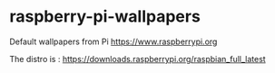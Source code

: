 # raspberry-pi-wallpapers

Default wallpapers from Pi https://www.raspberrypi.org

The distro is : https://downloads.raspberrypi.org/raspbian_full_latest

